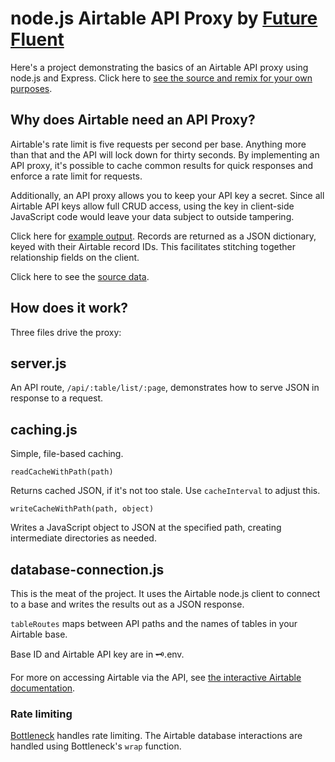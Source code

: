 node.js Airtable API Proxy by [Future Fluent](http://futurefluent.com)
=================

Here's a project demonstrating the basics of an Airtable API proxy using node.js and Express. Click here to [see the source and remix for your own purposes](https://glitch.com/edit/#!/airtable-api-proxy).

## Why does Airtable need an API Proxy?

Airtable's rate limit is five requests per second per base. Anything more than that and the API will lock down for thirty seconds. By implementing an API proxy, it's possible to cache common results for quick responses and enforce a rate limit for requests.

Additionally, an API proxy allows you to keep your API key a secret. Since all Airtable API keys allow full CRUD access, using the key in client-side JavaScript code would leave your data subject to outside tampering.

Click here for [example output](https://airtable-api-proxy.glitch.me/api/ai/list/0). Records are returned as a JSON dictionary, keyed with their Airtable record IDs. This facilitates stitching together relationship fields on the client.

Click here to see the [source data](https://airtable.com/shrK9YNbrZa8MsyCw).

## How does it work?

Three files drive the proxy:

## server.js

An API route, `/api/:table/list/:page`, demonstrates how to serve JSON in response to a request.

## caching.js

Simple, file-based caching.

`readCacheWithPath(path)`

Returns cached JSON, if it's not too stale. Use `cacheInterval` to adjust this.

`writeCacheWithPath(path, object)`

Writes a JavaScript object to JSON at the specified path, creating intermediate directories as needed.

## database-connection.js

This is the meat of the project. It uses the Airtable node.js client to connect to a base and writes the results out as a JSON response.

`tableRoutes` maps between API paths and the names of tables in your Airtable base.

Base ID and Airtable API key are in 🗝.env.

For more on accessing Airtable via the API, see [the interactive Airtable documentation](https://airtable.com/api).

### Rate limiting

[Bottleneck](https://www.npmjs.com/package/bottleneck) handles rate limiting. The Airtable database interactions are handled using Bottleneck's `wrap` function.